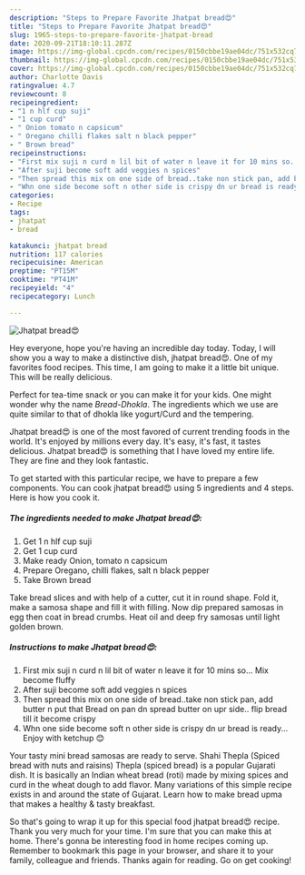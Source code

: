 ```yaml
---
description: "Steps to Prepare Favorite Jhatpat bread😍"
title: "Steps to Prepare Favorite Jhatpat bread😍"
slug: 1965-steps-to-prepare-favorite-jhatpat-bread
date: 2020-09-21T18:10:11.287Z
image: https://img-global.cpcdn.com/recipes/0150cbbe19ae04dc/751x532cq70/jhatpat-bread😍-recipe-main-photo.jpg
thumbnail: https://img-global.cpcdn.com/recipes/0150cbbe19ae04dc/751x532cq70/jhatpat-bread😍-recipe-main-photo.jpg
cover: https://img-global.cpcdn.com/recipes/0150cbbe19ae04dc/751x532cq70/jhatpat-bread😍-recipe-main-photo.jpg
author: Charlotte Davis
ratingvalue: 4.7
reviewcount: 8
recipeingredient:
- "1 n hlf cup suji"
- "1 cup curd"
- " Onion tomato n capsicum"
- " Oregano chilli flakes salt n black pepper"
- " Brown bread"
recipeinstructions:
- "First mix suji n curd n lil bit of water n leave it for 10 mins so... Mix become fluffy"
- "After suji become soft add veggies n spices"
- "Then spread this mix on one side of bread..take non stick pan, add butter n put that Bread on pan dn spread butter on upr side.. flip bread till it become crispy"
- "Whn one side become soft n other side is crispy dn ur bread is ready... Enjoy with ketchup 😊"
categories:
- Recipe
tags:
- jhatpat
- bread

katakunci: jhatpat bread 
nutrition: 117 calories
recipecuisine: American
preptime: "PT15M"
cooktime: "PT41M"
recipeyield: "4"
recipecategory: Lunch

---
```



![Jhatpat bread😍](https://img-global.cpcdn.com/recipes/0150cbbe19ae04dc/751x532cq70/jhatpat-bread😍-recipe-main-photo.jpg)

Hey everyone, hope you're having an incredible day today. Today, I will show you a way to make a distinctive dish, jhatpat bread😍. One of my favorites food recipes. This time, I am going to make it a little bit unique. This will be really delicious.

Perfect for tea-time snack or you can make it for your kids. One might wonder why the name *Bread-Dhokla*. The ingredients which we use are quite similar to that of dhokla like yogurt/Curd and the tempering.

Jhatpat bread😍 is one of the most favored of current trending foods in the world. It's enjoyed by millions every day. It's easy, it's fast, it tastes delicious. Jhatpat bread😍 is something that I have loved my entire life. They are fine and they look fantastic.


To get started with this particular recipe, we have to prepare a few components. You can cook jhatpat bread😍 using 5 ingredients and 4 steps. Here is how you cook it.

<!--inarticleads1-->

##### The ingredients needed to make Jhatpat bread😍:

1. Get 1 n hlf cup suji
1. Get 1 cup curd
1. Make ready  Onion, tomato n capsicum
1. Prepare  Oregano, chilli flakes, salt n black pepper
1. Take  Brown bread


Take bread slices and with help of a cutter, cut it in round shape. Fold it, make a samosa shape and fill it with filling. Now dip prepared samosas in egg then coat in bread crumbs. Heat oil and deep fry samosas until light golden brown. 

<!--inarticleads2-->

##### Instructions to make Jhatpat bread😍:

1. First mix suji n curd n lil bit of water n leave it for 10 mins so... Mix become fluffy
1. After suji become soft add veggies n spices
1. Then spread this mix on one side of bread..take non stick pan, add butter n put that Bread on pan dn spread butter on upr side.. flip bread till it become crispy
1. Whn one side become soft n other side is crispy dn ur bread is ready... Enjoy with ketchup 😊


Your tasty mini bread samosas are ready to serve. Shahi Thepla (Spiced bread with nuts and raisins) Thepla (spiced bread) is a popular Gujarati dish. It is basically an Indian wheat bread (roti) made by mixing spices and curd in the wheat dough to add flavor. Many variations of this simple recipe exists in and around the state of Gujarat. Learn how to make bread upma that makes a healthy &amp; tasty breakfast. 

So that's going to wrap it up for this special food jhatpat bread😍 recipe. Thank you very much for your time. I'm sure that you can make this at home. There's gonna be interesting food in home recipes coming up. Remember to bookmark this page in your browser, and share it to your family, colleague and friends. Thanks again for reading. Go on get cooking!
